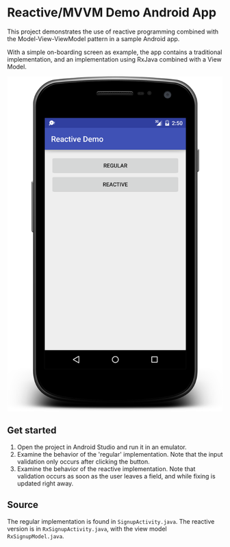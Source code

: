 # Reactive/MVVM Demo Android App

This project demonstrates the use of reactive programming combined with the Model-View-ViewModel pattern in a sample Android app.

With a simple on-boarding screen as example, the app contains a traditional implementation, and an implementation using RxJava combined with a View Model.

![Screenshot](sample.png)

## Get started
  1. Open the project in Android Studio and run it in an emulator.
  2. Examine the behavior of the 'regular' implementation. Note that the input validation only occurs after clicking the button.
  3. Examine the behavior of the reactive implementation. Note that validation occurs as soon as the user leaves a field, and while fixing is updated right away.

## Source
The regular implementation is found in `SignupActivity.java`. The reactive version is in `RxSignupActivity.java`, with the view model `RxSignupModel.java`.